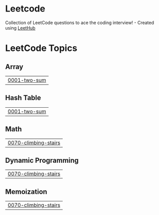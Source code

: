 # Leetcode
Collection of LeetCode questions to ace the coding interview! - Created using [LeetHub](https://github.com/QasimWani/LeetHub)

<!---LeetCode Topics Start-->
# LeetCode Topics
## Array
|  |
| ------- |
| [0001-two-sum](https://github.com/HaydenHuan03/Leetcode/tree/master/0001-two-sum) |
## Hash Table
|  |
| ------- |
| [0001-two-sum](https://github.com/HaydenHuan03/Leetcode/tree/master/0001-two-sum) |
## Math
|  |
| ------- |
| [0070-climbing-stairs](https://github.com/HaydenHuan03/Leetcode/tree/master/0070-climbing-stairs) |
## Dynamic Programming
|  |
| ------- |
| [0070-climbing-stairs](https://github.com/HaydenHuan03/Leetcode/tree/master/0070-climbing-stairs) |
## Memoization
|  |
| ------- |
| [0070-climbing-stairs](https://github.com/HaydenHuan03/Leetcode/tree/master/0070-climbing-stairs) |
<!---LeetCode Topics End-->
